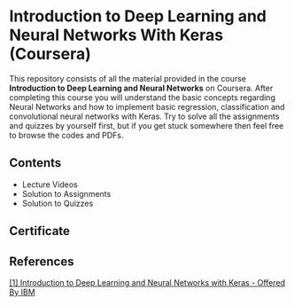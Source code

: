 # Introduction to Deep Learning and Neural Networks With Keras (Coursera)

This repository consists of all the material provided in the course __Introduction to Deep Learning and Neural Networks__ on Coursera. After completing this course you will understand the basic concepts regarding Neural Networks and how to implement basic regression, classification and convolutional neural networks with Keras. Try to solve all the assignments and quizzes by yourself first, but if you get stuck somewhere then feel free to browse the codes and PDFs.

## Contents
- Lecture Videos
- Solution to Assignments
- Solution to Quizzes

## Certificate

## References 
[[1] Introduction to Deep Learning and Neural Networks with Keras - Offered By IBM](https://www.coursera.org/learn/introduction-to-deep-learning-with-keras)


